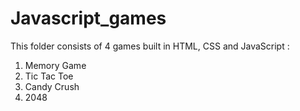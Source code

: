# Javascript_games

This folder consists of 4 games built in HTML, CSS and JavaScript :

1. Memory Game
2. Tic Tac Toe
3. Candy Crush
4. 2048 

